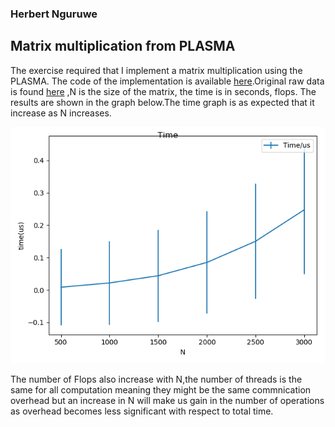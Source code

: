  ###  Herbert Nguruwe
 ## Matrix multiplication from PLASMA 

The exercise required that I implement a matrix multiplication using the PLASMA. The code of the implementation is available [here](code/plasma_dgemm.c).Original raw data is found [here](data/time.data) ,N is the size of the matrix, the time is in seconds, flops. The results are shown in the graph below.The time graph is as expected that it increase as N increases.

![Perfomance analysis](img/time.png "Peak Perfomance")

The number of Flops also increase with N,the number of threads is the same for all computation meaning they might be the same commnication overhead but an increase in N will make us gain in the number of operations as overhead becomes less significant with respect to total time.